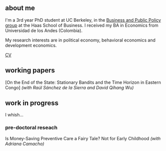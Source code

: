 ## about me

I'm a 3rd year PhD student at UC Berkeley, in the [Business and Public Policy group](https://haas.berkeley.edu/bpp/faculty/) at the Haas School of Business. I received my BA in Economics from Universidad de los Andes (Colombia).

My research interests are in political economy, behavioral economics and development economics.

[CV](https://www.linkedin.com/in/miguel-ortiz-b58675116/)


## working papers

[On the End of the State: Stationary Bandits and the Time Horizon in Eastern Congo]
_(with Raúl Sánchez de la Sierra and David Qihang Wu)_

## work in progress

I whish...

### pre-doctoral reseach

Is Money-Saving Preventive Care a Fairy Tale? Not for Early Childhood
_(with Adriana Camacho)_


